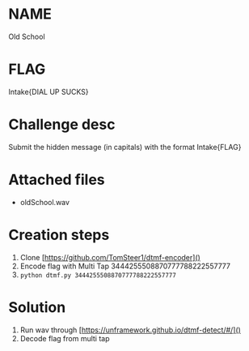 # NAME
Old School
# FLAG
Intake{DIAL UP SUCKS}
# Challenge desc
<blurb>

Submit the hidden message (in capitals) with the format Intake{FLAG}

# Attached files
- oldSchool.wav

# Creation steps
1. Clone [https://github.com/TomSteer1/dtmf-encoder]()
2. Encode flag with Multi Tap
    3444255508870777788222557777
3. `python dtmf.py 3444255508870777788222557777`

# Solution
1. Run wav through [https://unframework.github.io/dtmf-detect/#/]()
2. Decode flag from multi tap
